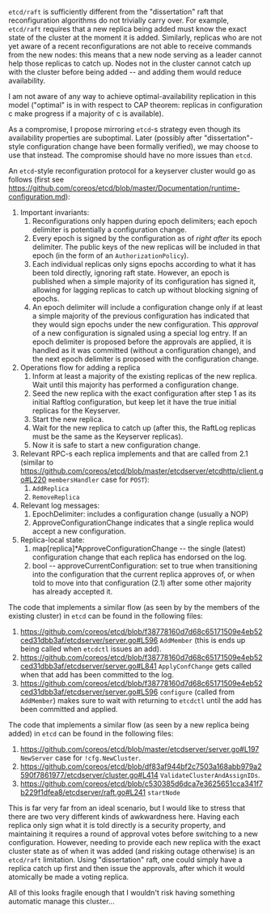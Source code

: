 `etcd/raft` is sufficiently different from the "dissertation" raft that
reconfiguration algorithms do not trivially carry over. For example, `etcd/raft`
requires that a new replica being added must know the exact state of the cluster
at the moment it is added. Similarly, replicas who are not yet aware of a recent
reconfigurations are not able to receive commands from the new nodes: this means
that a new node serving as a leader cannot help those replicas to catch up.
Nodes not in the cluster cannot catch up with the cluster before being added --
and adding them would reduce availability.

I am not aware of any way to achieve optimal-availability replication in this
model ("optimal" is in with respect to CAP theorem: replicas in configuration
c make progress if a majority of c is available).

As a compromise, I propose mirroring `etcd`-s strategy even though its
availability properties are suboptimal. Later (possibly after
"dissertation"-style configuration change have been formally verified), we may
choose to use that instead. The compromise should have no more issues than
`etcd`.

An `etcd`-style reconfiguration protocol for a keyserver cluster would go as
follows (first see
<https://github.com/coreos/etcd/blob/master/Documentation/runtime-configuration.md>):

1. Important invariants:
	1. Reconfigurations only happen during epoch delimiters; each epoch
	delimiter is potentially a configuration change.
	2. Every epoch is signed by the configuration as of *right after* its epoch
	delimiter. The public keys of the new replicas will be included in that
	epoch (in the form of an `AuthorizationPolicy`).
	3. Each individual replicas only signs epochs according to what it has been
	told directly, ignoring raft state. However, an epoch is published when
	a simple majority of its configuration has signed it, allowing for lagging
	replicas to catch up without blocking signing of epochs.
	4. An epoch delimiter will include a configuration change only if at least
	a simple majority of the previous configuration has indicated that they
	would sign epochs under the new configuration. This *approval* of a new
	configuration is signaled using a special log entry. If an epoch delimiter
	is proposed before the approvals are applied, it is handled as it was
	committed (without a configuration change), and the next epoch delimiter is
	proposed with the configuration change.
2. Operations flow for adding a replica
	1. Inform at least a majority of the existing replicas of the new replica. Wait until
	this majority has performed a configuration change.
	2. Seed the new replica with the exact configuration after step 1 as its
	initial Raftlog configuration, but keep let it have the true initial
	replicas for the Keyserver.
	3. Start the new replica.
	4. Wait for the new replica to catch up (after this, the RaftLog
	replicas must be the same as the Keyserver replicas).
	5. Now it is safe to start a new configuration change.
3. Relevant RPC-s each replica implements and that are called from 2.1 (similar to <https://github.com/coreos/etcd/blob/master/etcdserver/etcdhttp/client.go#L220> `membersHandler` case for `POST`):
	1. `AddReplica`
	2. `RemoveReplica`
4. Relevant log messages:
	1. EpochDelimiter: includes a configuration change (usually a NOP)
	2. ApproveConfigurationChange indicates that a single replica would accept a new configuration.
5. Replica-local state:
	1. map[replica]\*ApproveConfigurationChange -- the single (latest)
	configuration change that each replica has endorsed on the log.
	2. bool -- approveCurrentConfiguration: set to true when transitioning into
	the configuration that the current replica approves of, or when told to move
	into that configuration (2.1) after some other majority has already accepted
	it.

The code that implements a similar flow (as seen by by the members of the
existing cluster) in `etcd` can be found in the following files:
1. <https://github.com/coreos/etcd/blob/f38778160d7d68c65171509e4eb52ced31dbb3af/etcdserver/server.go#L596> `AddMember` (this is ends up being called when `etcdctl` issues an add).
2. <https://github.com/coreos/etcd/blob/f38778160d7d68c65171509e4eb52ced31dbb3af/etcdserver/server.go#L841> `ApplyConfChange` gets called when that add has been committed to the log.
3. <https://github.com/coreos/etcd/blob/f38778160d7d68c65171509e4eb52ced31dbb3af/etcdserver/server.go#L596> `configure` (called from `AddMember`) makes sure to wait with returning to `etcdctl` until the add has been committed and applied.

The code that implements a similar flow (as seen by a new replica being added)
in `etcd` can be found in the following files:
1. <https://github.com/coreos/etcd/blob/master/etcdserver/server.go#L197> `NewServer` case for `!cfg.NewCluster`.
2. <https://github.com/coreos/etcd/blob/df83af944bf2c7503a168abb979a2590f7861977/etcdserver/cluster.go#L414> `ValidateClusterAndAssignIDs`.
3. <https://github.com/coreos/etcd/blob/c530385d6dca7e3625651cca341f7b229f1dfea8/etcdserver/raft.go#L241> `startNode`

This is far very far from an ideal scenario, but I would like to stress that
there are two very different kinds of awkwardness here. Having each replica only
sign what it is told directly is a security property, and maintaining it
requires a round of approval votes before switching to a new configuration.
However, needing to provide each new replica with the exact cluster state as of
when it was added (and risking outage otherwise) is an `etcd/raft` limitation.
Using "dissertation" raft, one could simply have a replica catch up first and
then issue the approvals, after which it would atomically be made a voting
replica.

All of this looks fragile enough that I wouldn't risk having something automatic
manage this cluster...
